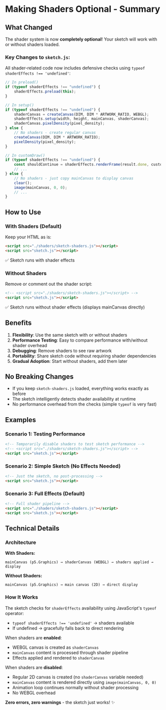 # Making Shaders Optional - Summary

## What Changed

The shader system is now **completely optional**! Your sketch will work with or without shaders loaded.

### Key Changes to `sketch.js`:

All shader-related code now includes defensive checks using `typeof shaderEffects !== 'undefined'`:

```javascript
// In preload()
if (typeof shaderEffects !== "undefined") {
	shaderEffects.preload(this);
}

// In setup()
if (typeof shaderEffects !== "undefined") {
	shaderCanvas = createCanvas(DIM, DIM * ARTWORK_RATIO, WEBGL);
	shaderEffects.setup(width, height, mainCanvas, shaderCanvas);
	shaderCanvas.pixelDensity(pixel_density);
} else {
	// No shaders - create regular canvas
	createCanvas(DIM, DIM * ARTWORK_RATIO);
	pixelDensity(pixel_density);
}

// In customDraw()
if (typeof shaderEffects !== "undefined") {
	const shouldContinue = shaderEffects.renderFrame(result.done, customDraw);
	// ...
} else {
	// No shaders - just copy mainCanvas to display canvas
	clear();
	image(mainCanvas, 0, 0);
	// ...
}
```

## How to Use

### With Shaders (Default)

Keep your HTML as is:

```html
<script src="./shaders/sketch-shaders.js"></script>
<script src="sketch.js"></script>
```

✅ Sketch runs with shader effects

### Without Shaders

Remove or comment out the shader script:

```html
<!-- <script src="./shaders/sketch-shaders.js"></script> -->
<script src="sketch.js"></script>
```

✅ Sketch runs without shader effects (displays mainCanvas directly)

## Benefits

1. **Flexibility**: Use the same sketch with or without shaders
2. **Performance Testing**: Easy to compare performance with/without shader overhead
3. **Debugging**: Remove shaders to see raw artwork
4. **Portability**: Share sketch code without requiring shader dependencies
5. **Gradual Adoption**: Start without shaders, add them later

## No Breaking Changes

- If you keep `sketch-shaders.js` loaded, everything works exactly as before
- The sketch intelligently detects shader availability at runtime
- No performance overhead from the checks (simple `typeof` is very fast)

## Examples

### Scenario 1: Testing Performance

```html
<!-- Temporarily disable shaders to test sketch performance -->
<!-- <script src="./shaders/sketch-shaders.js"></script> -->
<script src="sketch.js"></script>
```

### Scenario 2: Simple Sketch (No Effects Needed)

```html
<!-- Just the sketch, no post-processing -->
<script src="sketch.js"></script>
```

### Scenario 3: Full Effects (Default)

```html
<!-- Full shader pipeline -->
<script src="./shaders/sketch-shaders.js"></script>
<script src="sketch.js"></script>
```

## Technical Details

### Architecture

**With Shaders:**

```
mainCanvas (p5.Graphics) → shaderCanvas (WEBGL) → shaders applied → display
```

**Without Shaders:**

```
mainCanvas (p5.Graphics) → main canvas (2D) → direct display
```

### How It Works

The sketch checks for `shaderEffects` availability using JavaScript's `typeof` operator:

- `typeof shaderEffects !== 'undefined'` → shaders available
- If undefined → gracefully falls back to direct rendering

When shaders are **enabled**:

- WEBGL canvas is created as `shaderCanvas`
- `mainCanvas` content is processed through shader pipeline
- Effects applied and rendered to `shaderCanvas`

When shaders are **disabled**:

- Regular 2D canvas is created (no `shaderCanvas` variable needed)
- `mainCanvas` content is rendered directly using `image(mainCanvas, 0, 0)`
- Animation loop continues normally without shader processing
- No WEBGL overhead

**Zero errors, zero warnings** - the sketch just works! ✨
